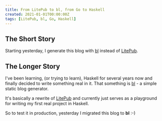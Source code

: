```yaml
---
title: From LitePub to bl, from Go to Haskell
created: 2021-01-01T00:00:00Z
tags: [LitePub, bl, Go, Haskell]
---
```


## The Short Story

Starting yesterday, I generate this blog with [bl](https://github.com/mirovarga/bl)
instead of [LitePub](https://github.com/mirovarga/litepub).

## The Longer Story

I've been learning, (or trying to learn), Haskell for several years now and
finally decided to write something real in it. That something is
[bl](https://github.com/mirovarga/bl) - a simple static
blog generator.

It's basically a rewrite of [LitePub](https://github.com/mirovarga/litepub) and
currently just serves as a playground for writing my first real project in
Haskell.

So to test it in production, yesterday I migrated this blog to **bl** :-)
